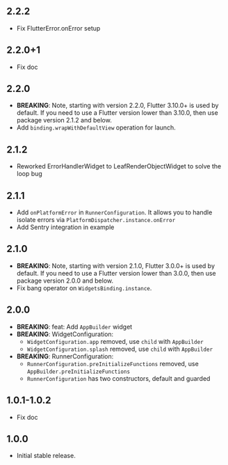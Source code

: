 ## 2.2.2

* Fix FlutterError.onError setup
  
## 2.2.0+1

* Fix doc

## 2.2.0

* **BREAKING**: Note, starting with version 2.2.0, Flutter 3.10.0+ is used by default. If you need to use a Flutter version lower than 3.10.0, then use package version 2.1.2 and below.
* Add `binding.wrapWithDefaultView` operation for launch.

## 2.1.2

* Reworked ErrorHandlerWidget to LeafRenderObjectWidget to solve the loop bug

## 2.1.1

* Add `onPlatformError` in `RunnerConfiguration`. It allows you to handle isolate errors via `PlatformDispatcher.instance.onError`
* Add Sentry integration in example

## 2.1.0

* **BREAKING**: Note, starting with version 2.1.0, Flutter 3.0.0+ is used by default. If you need to use a Flutter version lower than 3.0.0, then use package version 2.0.0 and below.
* Fix bang operator on `WidgetsBinding.instance`.

## 2.0.0

* **BREAKING**: feat: Add `AppBuilder` widget
* **BREAKING**: WidgetConfiguration:
    * `WidgetConfiguration.app` removed, use `child` with `AppBuilder`
    * `WidgetConfiguration.splash` removed, use `child` with `AppBuilder`
* **BREAKING**: RunnerConfiguration:
    * `RunnerConfiguration.preInitializeFunctions` removed, use `AppBuilder.preInitializeFunctions`
    * `RunnerConfiguration` has two constructors, default and guarded

## 1.0.1-1.0.2

* Fix doc

## 1.0.0

* Initial stable release.
